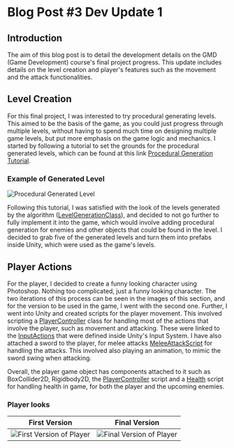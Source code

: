 # Blog Post #3 Dev Update 1

## Introduction

The aim of this blog post is to detail the development details on the GMD (Game Development) course's final project progress. This update includes details on the level creation and player's features such as the movement and the attack functionalities.

## Level Creation

For this final project, I was interested to try procedural generating levels. This aimed to be the basis of the game, as you could just progress through multiple levels, without having to spend much time on designing multiple game levels, but put more emphasis on the game logic and mechanics. I started by following a tutorial to set the grounds for the procedural generated levels, which can be found at this link [Procedural Generation Tutorial](https://www.youtube.com/watch?v=-QOCX6SVFsk&list=PLcRSafycjWFenI87z7uZHFv6cUG2Tzu9v).

### Example of Generated Level

![Procedural Generated Level](/pictures/level%201%20picture.png)

Following this tutorial, I was satisfied with the look of the levels generated by the algorithm ([LevelGenerationClass](../gmd-final-project/Assets/Scripts/LevelGeneration/RoomFirstLevelGenerator.cs)), and decided to not go further to fully implement it into the game, which would involve adding procedural generation for enemies and other objects that could be found in the level. I decided to grab five of the generated levels and turn them into prefabs inside Unity, which were used as the game's levels.

## Player Actions

For the player, I decided to create a funny looking character using Photoshop. Nothing too complicated, just a funny looking character. The two iterations of this process can be seen in the images of this section, and for the version to be used in the game, I went with the second one. Further, I went into Unity and created scripts for the player movement. This involved scripting a [PlayerController](../gmd-final-project/Assets/Scripts/Player/PlayerController.cs) class for handling most of the actions that involve the player, such as movement and attacking. These were linked to the [InputActions](../gmd-final-project/Assets/Input/Input.inputactions) that were defined inside Unity's Input System. I have also attached a sword to the player, for melee attacks [MeleeAttackScript](../gmd-final-project/Assets/Scripts/Weapon/MeleeParent.cs) for handling the attacks. This involved also playing an animation, to mimic the sword swing when attacking.

Overall, the player game object has components attached to it such as BoxCollider2D, Rigidbody2D, the [PlayerController](../gmd-final-project/Assets/Scripts/Player/PlayerController.cs) script and a [Health](../gmd-final-project/Assets/Scripts/Health/Health.cs) script for handling health in game, for both the player and the upcoming enemies.

### Player looks

| First Version                                             | Final Version                                             |
| --------------------------------------------------------- | --------------------------------------------------------- |
| ![First Version of Player](/pictures/first%20version.png) | ![Final Version of Player](/pictures/final%20version.png) |
